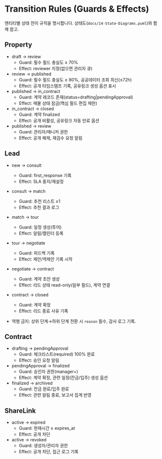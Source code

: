 # Transition Rules (Guards & Effects)

엔티티별 상태 전이 규칙을 명시합니다. 상태도(`docs/14-State-Diagrams.puml`)와 함께 참고.

## Property
- draft → review
  - Guard: 필수 필드 충실도 ≥ 70%
  - Effect: reviewer 지정(없으면 관리자 큐)
- review → published
  - Guard: 필수 필드 충실도 ≥ 80%, 공공데이터 조회 최신(≤72h)
  - Effect: 공개 타임스탬프 기록, 공유링크 생성 옵션 표시
- published → in_contract
  - Guard: 계약 레코드 존재(status=drafting|pendingApproval)
  - Effect: 매물 상태 잠금(핵심 필드 편집 제한)
- in_contract → closed
  - Guard: 계약 finalized
  - Effect: 공개 비활성, 공유링크 자동 만료 옵션
- published → review
  - Guard: 관리자/매니저 권한
  - Effect: 공개 해제, 재검수 요청 알림

## Lead
- new → consult
  - Guard: first_response 기록
  - Effect: SLA 중지/재설정
- consult → match
  - Guard: 추천 리스트 ≥1
  - Effect: 추천 결과 로그
- match → tour
  - Guard: 일정 생성(투어)
  - Effect: 알림/캘린더 등록
- tour → negotiate
  - Guard: 피드백 기록
  - Effect: 제안/역제안 기록 시작
- negotiate → contract
  - Guard: 계약 초안 생성
  - Effect: 리드 상태 read-only(일부 필드), 계약 연결
- contract → closed
  - Guard: 계약 확정
  - Effect: 리드 종료 사유 기록

- 역행 금지: 상위 단계→하위 단계 전환 시 `reason` 필수, 감사 로그 기록.

## Contract
- drafting → pendingApproval
  - Guard: 체크리스트(required) 100% 완료
  - Effect: 승인 요청 알림
- pendingApproval → finalized
  - Guard: 승인자 권한(manager+)
  - Effect: 계약 확정, 관련 일정(잔금/입주) 생성 옵션
- finalized → archived
  - Guard: 잔금 완료/입주 완료
  - Effect: 관련 알림 종료, 보고서 집계 반영

## ShareLink
- active → expired
  - Guard: 현재시간 ≥ expires_at
  - Effect: 공개 차단
- active → revoked
  - Guard: 생성자/관리자 권한
  - Effect: 공개 차단, 접근 로그 기록
